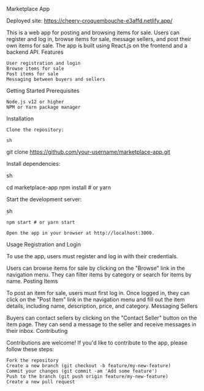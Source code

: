 Marketplace App

Deployed site: https://cheery-croquembouche-e3affd.netlify.app/

This is a web app for posting and browsing items for sale. Users can register and log in, browse items for sale, message sellers, and post their own items for sale. The app is built using React.js on the frontend and a backend API.
Features

    User registration and login
    Browse items for sale
    Post items for sale
    Messaging between buyers and sellers

Getting Started
Prerequisites

    Node.js v12 or higher
    NPM or Yarn package manager

Installation

    Clone the repository:

    sh

git clone https://github.com/your-username/marketplace-app.git

Install dependencies:

sh

cd marketplace-app
npm install # or yarn

Start the development server:

sh

    npm start # or yarn start

    Open the app in your browser at http://localhost:3000.

Usage
Registration and Login

To use the app, users must register and log in with their credentials.

Users can browse items for sale by clicking on the "Browse" link in the navigation menu. They can filter items by category or search for items by name.
Posting Items

To post an item for sale, users must first log in. Once logged in, they can click on the "Post Item" link in the navigation menu and fill out the item details, including name, description, price, and category.
Messaging Sellers

Buyers can contact sellers by clicking on the "Contact Seller" button on the item page. They can send a message to the seller and receive messages in their inbox.
Contributing

Contributions are welcome! If you'd like to contribute to the app, please follow these steps:

    Fork the repository
    Create a new branch (git checkout -b feature/my-new-feature)
    Commit your changes (git commit -am 'Add some feature')
    Push to the branch (git push origin feature/my-new-feature)
    Create a new pull request
